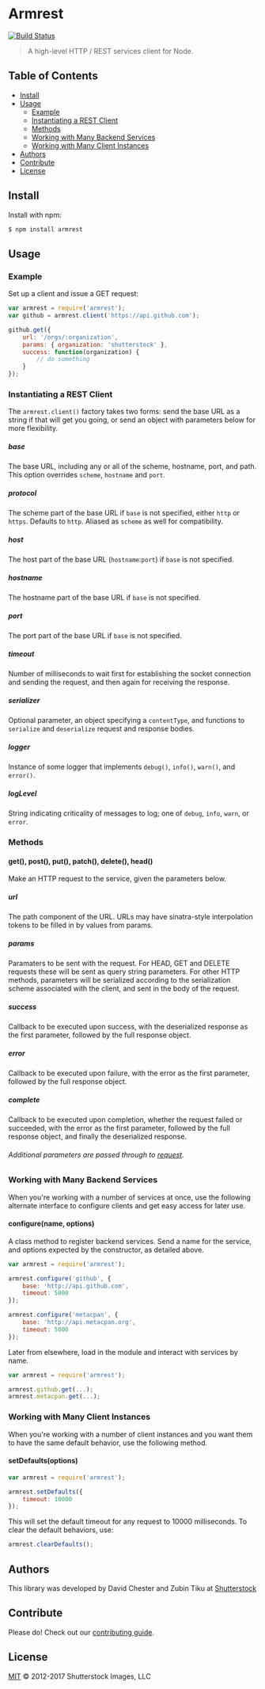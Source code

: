 # Armrest

[![Build Status](https://travis-ci.org/shutterstock/armrest.svg?branch=master)](https://travis-ci.org/shutterstock/armrest)

> A high-level HTTP / REST services client for Node.

## Table of Contents

- [Install](#install)
- [Usage](#usage)
	- [Example](#example)
	- [Instantiating a REST Client](#instantiating-a-rest-client)
	- [Methods](#methods)
	- [Working with Many Backend Services](#working-with-many-backend-services)
	- [Working with Many Client Instances](#working-with-many-client-instances)
- [Authors](#authors)
- [Contribute](#contribute)
- [License](#license)

## Install

Install with npm:

```sh
$ npm install armrest
```

## Usage

### Example

Set up a client and issue a GET request:

```javascript
var armrest = require('armrest');
var github = armrest.client('https://api.github.com');

github.get({
	url: '/orgs/:organization',
	params: { organization: 'shutterstock' },
	success: function(organization) {
		// do something
	}
});
```

### Instantiating a REST Client

The `armrest.client()` factory takes two forms: send the base URL as a string if that will get you going, or send an object with parameters below for more flexibility.

##### base

The base URL, including any or all of the scheme, hostname, port, and path.  This option overrides `scheme`, `hostname` and `port`.

##### protocol

The scheme part of the base URL if `base` is not specified, either `http` or `https`.  Defaults to `http`.  Aliased as `scheme` as well for compatibility.

##### host

The host part of the base URL (`hostname`:`port`) if `base` is not specified.

##### hostname

The hostname part of the base URL if `base` is not specified.

##### port

The port part of the base URL if `base` is not specified.

##### timeout

Number of milliseconds to wait first for establishing the socket connection and sending the request, and then again for receiving the response.

##### serializer

Optional parameter, an object specifying a `contentType`, and functions to `serialize` and `deserialize` request and response bodies.

##### logger

Instance of some logger that implements `debug()`, `info()`, `warn()`, and `error()`.

##### logLevel

String indicating criticality of messages to log; one of `debug`, `info`, `warn`, or `error`.

### Methods

#### get(), post(), put(), patch(), delete(), head()

Make an HTTP request to the service, given the parameters below.

##### url

The path component of the URL.  URLs may have sinatra-style interpolation tokens to be filled in by values from params.

##### params

Paramaters to be sent with the request.  For HEAD, GET and DELETE requests these will be sent as query string parameters.  For other HTTP methods, parameters will be serialized according to the serialization scheme associated with the client, and sent in the body of the request.

##### success

Callback to be executed upon success, with the deserialized response as the first parameter, followed by the full response object.

##### error

Callback to be executed upon failure, with the error as the first parameter, followed by the full response object.

##### complete

Callback to be executed upon completion, whether the request failed or succeeded, with the error as the first parameter, followed by the full response object, and finally the deserialized response.

###### Additional parameters are passed through to [request](https://github.com/mikeal/request#requestoptions-callback).

### Working with Many Backend Services

When you're working with a number of services at once, use the following alternate interface to configure clients and get easy access for later use.

#### configure(name, options)

A class method to register backend services.  Send a name for the service, and options expected by the constructor, as detailed above.

```javascript
var armrest = require('armrest');

armrest.configure('github', {
	base: 'http://api.github.com',
	timeout: 5000
});

armrest.configure('metacpan', {
	base: 'http://api.metacpan.org',
	timeout: 5000
});

```

Later from elsewhere, load in the module and interact with services by name.

```javascript
var armrest = require('armrest');

armrest.github.get(...);
armrest.metacpan.get(...);
```

### Working with Many Client Instances

When you're working with a number of client instances and you want them to have the same default behavior, use the following method.

#### setDefaults(options)

```javascript
var armrest = require('armrest');

armrest.setDefaults({
	timeout: 10000
});
```

This will set the default timeout for any request to 10000 milliseconds.  To clear the default behaviors, use:

```javascript
armrest.clearDefaults();
```

## Authors

This library was developed by David Chester and Zubin Tiku at [Shutterstock](http://www.shutterstock.com)

## Contribute

Please do! Check out our [contributing guide](CONTRIBUTING.md).

## License

[MIT](LICENSE) © 2012-2017 Shutterstock Images, LLC
